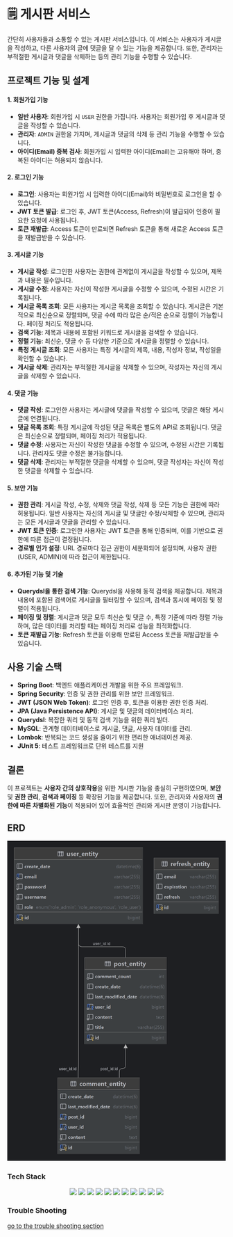 # 🗒 게시판 서비스

간단히 사용자들과 소통할 수 있는 게시판 서비스입니다. 이 서비스는 사용자가 게시글을 작성하고, 다른 사용자의 글에 댓글을 달 수 있는 기능을 제공합니다. 또한, 관리자는 부적절한 게시글과 댓글을 삭제하는 등의 관리 기능을 수행할 수 있습니다.

## 프로젝트 기능 및 설계

#### 1. **회원가입 기능**
- **일반 사용자**: 회원가입 시 `USER` 권한을 가집니다. 사용자는 회원가입 후 게시글과 댓글을 작성할 수 있습니다.
- **관리자**: `ADMIN` 권한을 가지며, 게시글과 댓글의 삭제 등 관리 기능을 수행할 수 있습니다.
- **아이디(Email) 중복 검사**: 회원가입 시 입력한 아이디(Email)는 고유해야 하며, 중복된 아이디는 허용되지 않습니다.

#### 2. **로그인 기능**
- **로그인**: 사용자는 회원가입 시 입력한 아이디(Email)와 비밀번호로 로그인을 할 수 있습니다.
- **JWT 토큰 발급**: 로그인 후, JWT 토큰(Access, Refresh)이 발급되어 인증이 필요한 요청에 사용됩니다.
- **토큰 재발급**: Access 토큰이 만료되면 Refresh 토큰을 통해 새로운 Access 토큰을 재발급받을 수 있습니다.

#### 3. **게시글 기능**
- **게시글 작성**: 로그인한 사용자는 권한에 관계없이 게시글을 작성할 수 있으며, 제목과 내용은 필수입니다.
- **게시글 수정**: 사용자는 자신이 작성한 게시글을 수정할 수 있으며, 수정된 시간은 기록됩니다.
- **게시글 목록 조회**: 모든 사용자는 게시글 목록을 조회할 수 있습니다. 게시글은 기본적으로 최신순으로 정렬되며, 댓글 수에 따라 많은 순/적은 순으로 정렬이 가능합니다. 페이징 처리도 적용됩니다.
- **검색 기능**: 제목과 내용에 포함된 키워드로 게시글을 검색할 수 있습니다.
- **정렬 기능**: 최신순, 댓글 수 등 다양한 기준으로 게시글을 정렬할 수 있습니다.
- **특정 게시글 조회**: 모든 사용자는 특정 게시글의 제목, 내용, 작성자 정보, 작성일을 확인할 수 있습니다.
- **게시글 삭제**: 관리자는 부적절한 게시글을 삭제할 수 있으며, 작성자는 자신의 게시글을 삭제할 수 있습니다.

#### 4. **댓글 기능**
- **댓글 작성**: 로그인한 사용자는 게시글에 댓글을 작성할 수 있으며, 댓글은 해당 게시글에 연결됩니다.
- **댓글 목록 조회**: 특정 게시글에 작성된 댓글 목록은 별도의 API로 조회됩니다. 댓글은 최신순으로 정렬되며, 페이징 처리가 적용됩니다.
- **댓글 수정**: 사용자는 자신이 작성한 댓글을 수정할 수 있으며, 수정된 시간은 기록됩니다. 관리자도 댓글 수정은 불가능합니다.
- **댓글 삭제**: 관리자는 부적절한 댓글을 삭제할 수 있으며, 댓글 작성자는 자신이 작성한 댓글을 삭제할 수 있습니다.

#### 5. **보안 기능**
- **권한 관리**: 게시글 작성, 수정, 삭제와 댓글 작성, 삭제 등 모든 기능은 권한에 따라 허용됩니다. 일반 사용자는 자신의 게시글 및 댓글만 수정/삭제할 수 있으며, 관리자는 모든 게시글과 댓글을 관리할 수 있습니다.
- **JWT 토큰 인증**: 로그인한 사용자는 JWT 토큰을 통해 인증되며, 이를 기반으로 권한에 따른 접근이 결정됩니다.
- **경로별 인가 설정**: URL 경로마다 접근 권한이 세분화되어 설정되며, 사용자 권한(USER, ADMIN)에 따라 접근이 제한됩니다.

#### 6. **추가된 기능 및 기술**
- **Querydsl을 통한 검색 기능**: Querydsl을 사용해 동적 검색을 제공합니다. 제목과 내용에 포함된 검색어로 게시글을 필터링할 수 있으며, 검색과 동시에 페이징 및 정렬이 적용됩니다.
- **페이징 및 정렬**: 게시글과 댓글 모두 최신순 및 댓글 수, 특정 기준에 따라 정렬 가능하며, 많은 데이터를 처리할 때는 페이징 처리로 성능을 최적화합니다.
- **토큰 재발급 기능**: Refresh 토큰을 이용해 만료된 Access 토큰을 재발급받을 수 있습니다.

## 사용 기술 스택
- **Spring Boot**: 백엔드 애플리케이션 개발을 위한 주요 프레임워크.
- **Spring Security**: 인증 및 권한 관리를 위한 보안 프레임워크.
- **JWT (JSON Web Token)**: 로그인 인증 후, 토큰을 이용한 권한 인증 처리.
- **JPA (Java Persistence API)**: 게시글 및 댓글의 데이터베이스 처리.
- **Querydsl**: 복잡한 쿼리 및 동적 검색 기능을 위한 쿼리 빌더.
- **MySQL**: 관계형 데이터베이스로 게시글, 댓글, 사용자 데이터를 관리.
- **Lombok**: 반복되는 코드 생성을 줄이기 위한 편리한 애너테이션 제공.
- **JUnit 5**: 테스트 프레임워크로 단위 테스트를 지원

## 결론
이 프로젝트는 **사용자 간의 상호작용**을 위한 게시판 기능을 충실히 구현하였으며, **보안** 및 **권한 관리**, **검색과 페이징** 등 확장된 기능을 제공합니다. 또한, 관리자와 사용자의 **권한에 따른 차별화된 기능**이 적용되어 있어 효율적인 관리와 게시판 운영이 가능합니다.


## ERD 
![ERD](doc/img/noticeboard.png)


### Tech Stack
<div align=center> 
<img src="https://img.shields.io/badge/Java-59666C?style=for-the-badge&logo=Spring&logoColor=white"/>
<img src="https://img.shields.io/badge/Spring Boot-59666C?style=for-the-badge&logo=SpringBoot&logoColor=white"/>
<img src="https://img.shields.io/badge/Spring Security-59666C?style=for-the-badge&logo=Spring Security&logoColor=white"/>
<img src="https://img.shields.io/badge/Spring Data JPA-59666C?style=for-the-badge&logo=Spring&logoColor=white"/>
<img src="https://img.shields.io/badge/Querydsl-59666C?style=for-the-badge&logo=Spring&logoColor=white"/>
<img src="https://img.shields.io/badge/JWT-59666C?style=for-the-badge&logo=JSON Web Tokens&logoColor=white"/>
<img src="https://img.shields.io/badge/gradle-59666C?style=for-the-badge&logo=gradle&logoColor=white"/>
<img src="https://img.shields.io/badge/Lombok-59666C?style=for-the-badge&logo=Spring&logoColor=white"/>
<img src="https://img.shields.io/badge/Mysql-59666C?style=for-the-badge&logo=MySql&logoColor=white"/>
<img src="https://img.shields.io/badge/JUnit 5-59666C?style=for-the-badge&logo=JUnit5&logoColor=white"/>
<img src="https://img.shields.io/badge/git-59666C?style=for-the-badge&logo=git&logoColor=white">
</div>

### Trouble Shooting
[go to the trouble shooting section](doc/TROUBLE_SHOOTING.md)
